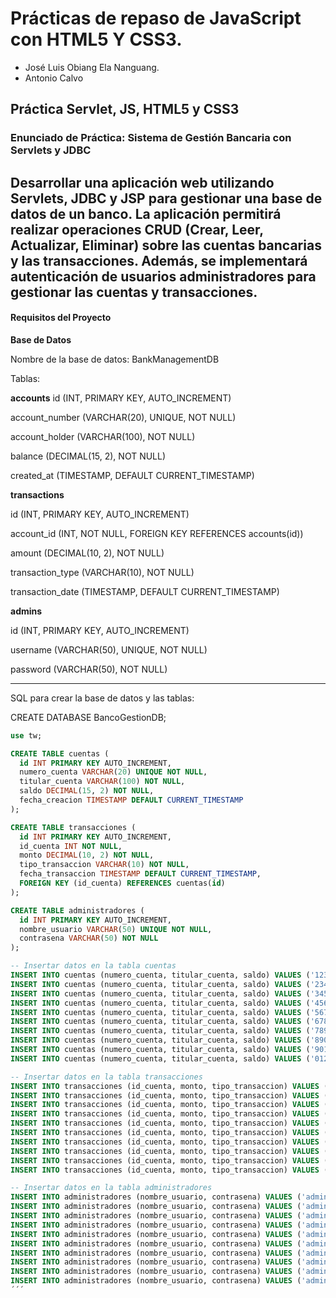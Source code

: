 # Prácticas de repaso de JavaScript con HTML5 Y CSS3.
- José Luis Obiang Ela Nanguang.
- Antonio Calvo

## Práctica Servlet, JS, HTML5 y CSS3
### Enunciado de Práctica: Sistema de Gestión Bancaria con Servlets y JDBC
Desarrollar una aplicación web utilizando Servlets, JDBC y JSP para gestionar una base de datos de un banco. La aplicación permitirá realizar operaciones CRUD (Crear, Leer, Actualizar, Eliminar) sobre las cuentas bancarias y las transacciones. Además, se implementará autenticación de usuarios administradores para gestionar las cuentas y transacciones.
---
#### Requisitos del Proyecto
**Base de Datos**  

Nombre de la base de datos: BankManagementDB

Tablas:

**accounts**
id (INT, PRIMARY KEY, AUTO_INCREMENT)  

account_number (VARCHAR(20), UNIQUE, NOT NULL)  

account_holder (VARCHAR(100), NOT NULL)  

balance (DECIMAL(15, 2), NOT NULL)  

created_at (TIMESTAMP, DEFAULT CURRENT_TIMESTAMP)  

**transactions**  

id (INT, PRIMARY KEY, AUTO_INCREMENT)  

account_id (INT, NOT NULL, FOREIGN KEY REFERENCES accounts(id))  

amount (DECIMAL(10, 2), NOT NULL)  

transaction_type (VARCHAR(10), NOT NULL)  

transaction_date (TIMESTAMP, DEFAULT CURRENT_TIMESTAMP)  

**admins**  

id (INT, PRIMARY KEY, AUTO_INCREMENT)  

username (VARCHAR(50), UNIQUE, NOT NULL)  

password (VARCHAR(50), NOT NULL)  

---
SQL para crear la base de datos y las tablas:

CREATE DATABASE BancoGestionDB;

```sql
use tw;

CREATE TABLE cuentas (
  id INT PRIMARY KEY AUTO_INCREMENT,
  numero_cuenta VARCHAR(20) UNIQUE NOT NULL,
  titular_cuenta VARCHAR(100) NOT NULL,
  saldo DECIMAL(15, 2) NOT NULL,
  fecha_creacion TIMESTAMP DEFAULT CURRENT_TIMESTAMP
);

CREATE TABLE transacciones (
  id INT PRIMARY KEY AUTO_INCREMENT,
  id_cuenta INT NOT NULL,
  monto DECIMAL(10, 2) NOT NULL,
  tipo_transaccion VARCHAR(10) NOT NULL,
  fecha_transaccion TIMESTAMP DEFAULT CURRENT_TIMESTAMP,
  FOREIGN KEY (id_cuenta) REFERENCES cuentas(id)
);

CREATE TABLE administradores (
  id INT PRIMARY KEY AUTO_INCREMENT,
  nombre_usuario VARCHAR(50) UNIQUE NOT NULL,
  contrasena VARCHAR(50) NOT NULL
);

-- Insertar datos en la tabla cuentas
INSERT INTO cuentas (numero_cuenta, titular_cuenta, saldo) VALUES ('1234567890', 'Juan Pérez', 5000.00);
INSERT INTO cuentas (numero_cuenta, titular_cuenta, saldo) VALUES ('2345678901', 'María García', 3000.50);
INSERT INTO cuentas (numero_cuenta, titular_cuenta, saldo) VALUES ('3456789012', 'Carlos Sánchez', 1200.75);
INSERT INTO cuentas (numero_cuenta, titular_cuenta, saldo) VALUES ('4567890123', 'Ana Rodríguez', 9500.00);
INSERT INTO cuentas (numero_cuenta, titular_cuenta, saldo) VALUES ('5678901234', 'Luis Fernández', 870.00);
INSERT INTO cuentas (numero_cuenta, titular_cuenta, saldo) VALUES ('6789012345', 'Marta López', 15000.00);
INSERT INTO cuentas (numero_cuenta, titular_cuenta, saldo) VALUES ('7890123456', 'José Martínez', 2250.25);
INSERT INTO cuentas (numero_cuenta, titular_cuenta, saldo) VALUES ('8901234567', 'Laura González', 3400.00);
INSERT INTO cuentas (numero_cuenta, titular_cuenta, saldo) VALUES ('9012345678', 'Pedro Gómez', 4100.75);
INSERT INTO cuentas (numero_cuenta, titular_cuenta, saldo) VALUES ('0123456789', 'Carmen Díaz', 7600.50);

-- Insertar datos en la tabla transacciones
INSERT INTO transacciones (id_cuenta, monto, tipo_transaccion) VALUES (1, 1500.00, 'depósito');
INSERT INTO transacciones (id_cuenta, monto, tipo_transaccion) VALUES (2, 500.00, 'retiro');
INSERT INTO transacciones (id_cuenta, monto, tipo_transaccion) VALUES (3, 300.00, 'depósito');
INSERT INTO transacciones (id_cuenta, monto, tipo_transaccion) VALUES (4, 1000.00, 'retiro');
INSERT INTO transacciones (id_cuenta, monto, tipo_transaccion) VALUES (5, 250.00, 'depósito');
INSERT INTO transacciones (id_cuenta, monto, tipo_transaccion) VALUES (6, 5000.00, 'depósito');
INSERT INTO transacciones (id_cuenta, monto, tipo_transaccion) VALUES (7, 750.00, 'retiro');
INSERT INTO transacciones (id_cuenta, monto, tipo_transaccion) VALUES (8, 100.00, 'depósito');
INSERT INTO transacciones (id_cuenta, monto, tipo_transaccion) VALUES (9, 2000.00, 'retiro');
INSERT INTO transacciones (id_cuenta, monto, tipo_transaccion) VALUES (10, 500.00, 'depósito');

-- Insertar datos en la tabla administradores
INSERT INTO administradores (nombre_usuario, contrasena) VALUES ('admin1', 'password1');
INSERT INTO administradores (nombre_usuario, contrasena) VALUES ('admin2', 'password2');
INSERT INTO administradores (nombre_usuario, contrasena) VALUES ('admin3', 'password3');
INSERT INTO administradores (nombre_usuario, contrasena) VALUES ('admin4', 'password4');
INSERT INTO administradores (nombre_usuario, contrasena) VALUES ('admin5', 'password5');
INSERT INTO administradores (nombre_usuario, contrasena) VALUES ('admin6', 'password6');
INSERT INTO administradores (nombre_usuario, contrasena) VALUES ('admin7', 'password7');
INSERT INTO administradores (nombre_usuario, contrasena) VALUES ('admin8', 'password8');
INSERT INTO administradores (nombre_usuario, contrasena) VALUES ('admin9', 'password9');
INSERT INTO administradores (nombre_usuario, contrasena) VALUES ('admin10', 'password10');
´´´
